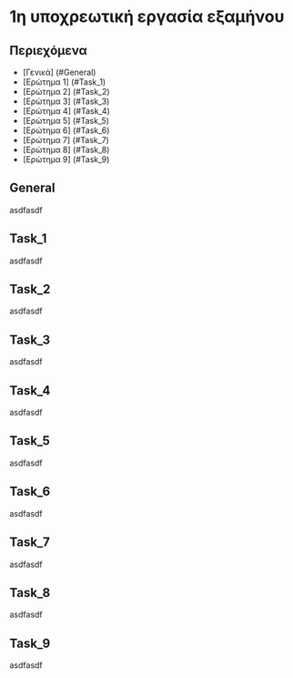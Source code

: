 # 1η υποχρεωτική εργασία εξαμήνου

## Περιεχόμενα 
* [Γενικά] (#General)
* [Ερώτημα 1] (#Task_1) 
* [Ερώτημα 2] (#Task_2)
* [Ερώτημα 3] (#Task_3)
* [Ερώτημα 4] (#Task_4)
* [Ερώτημα 5] (#Task_5)
* [Ερώτημα 6] (#Task_6)
* [Ερώτημα 7] (#Task_7)
* [Ερώτημα 8] (#Task_8)
* [Ερώτημα 9] (#Task_9)

## General
asdfasdf

## Task_1
asdfasdf

## Task_2
asdfasdf

## Task_3
asdfasdf

## Task_4
asdfasdf

## Task_5
asdfasdf

## Task_6
asdfasdf

## Task_7
asdfasdf

## Task_8
asdfasdf

## Task_9
asdfasdf
